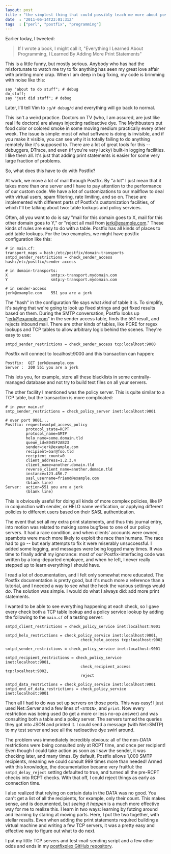 ```yaml
---
layout: post
title : "the simplest thing that could possibly teach me more about postfix"
date  : "2011-06-14T23:01:31Z"
tags  : ["perl", "postfix", "programming"]
---
```

Earlier today, I tweeted:

> If I wrote a book, I might call it, "Everything I Learned About Programming,
> I Learned By Adding More Print Statements"

This is a little funny, but mostly serious.  Anybody who has had the
misfortunate to watch me try to fix anything has seen my great love affair with
printing more crap.  When I am deep in bug fixing, my code is brimming with
noise like this:

    say "about to do stuff"; # debug
    do_stuff;
    say "just did stuff"; # debug

Later, I'll tell Vim to `:g/# debug/d` and everything will go back to normal.

This isn't a weird practice.  Doctors on TV (who, I am assured, are just like
real life doctors) are always injecting radioactive dye.  The Mythbusters put
food color or colored smoke in some moving medium practically every other week.
The issue is simple:  most of what software is doing is invisible, and if you
make it visible, you can see why it is totally failing to do anything remotely
like it's supposed to.  There are a lot of great tools for this -- debuggers,
DTrace, and even (if you're very lucky) built-in logging facilities.  I like
them all.  It's just that adding print statements is easier for some very large
fraction of problems.

So, what does this have to do with Postfix?

At work, we move a lot of mail through Postfix.  By "a lot" I just mean that it
takes more than one server and I have to pay attention to the performance of
our custom code.  We have a lot of customizations to our mailflow to deal with
virtual users, spam filtering, rate limiting, and so on.  These are implemented
with different parts of Postfix's customization facilities, of which I'll be
talking about two: table lookups and policy services.

Often, all you want to do is say "mail for this domain goes to X, mail for this
other domain goes to Y," or "reject all mail from jerk@example.com."  These
kinds of rules are easy to do with a table.  Postfix has all kinds of places to
add table lookups.  For the two examples, we might have postfix configuration
like this:

    # in main.cf:
    transport_maps = hash:/etc/postfix/domain-transports
    smtpd_sender_restrictions = check_sender_access hash:/etc/postfix/sender-access

    # in domain-transports:
    X                   smtp:x-transport.mydomain.com
    Y                   smtp:y-transport.mydomain.com

    # in sender-access
    jerk@example.com    551 you are a jerk

The "hash" in the configuration file says what *kind* of table it is.  To
simplify, it's saying that we're going to look up fixed strings and get fixed
results based on them.  During the SMTP conversation, Postfix looks up
"jerk@example.com" in the sender access table, finds the 551 result, and
rejects inbound mail.  There are other kinds of tables, like PCRE for regex
lookups and TCP tables to allow arbitrary logic behind the scenes.  They're
easy to use:

    smtpd_sender_restrictions = check_sender_access tcp:localhost:9000

Postfix will connect to localhost:9000 and this transaction can happen:

    Postfix:  GET jerk@example.com
    Server :  200 551 you are a jerk

This lets you, for example, store all these blacklists in some
centrally-managed database and not try to build text files on all your servers.

The other facility I mentioned was the policy server.  This is quite similar to
a TCP table, but the transaction is more complicated:

    # in your main.cf
    smtp_sender_restrictions = check_policy_server inet:localhost:9001

    # over port 9001...
    Postfix: request=smtpd_access_policy
             protocol_state=RCPT
             protocol_name=SMTP
             helo_name=some.domain.tld
             queue_id=8045F2AB23
             sender=jerk@example.com
             recipient=bar@foo.tld
             recipient_count=0
             client_address=1.2.3.4
             client_name=another.domain.tld
             reverse_client_name=another.domain.tld
             instance=123.456.7
             sasl_username=friend@example.com
             (blank line)
    Server:  action=551 you are a jerk
             (blank line)

This is obviously useful for doing all kinds of more complex policies, like IP
in conjunction with sender, or HELO name verification, or applying different
policies to different users based on their SASL authentication.

The event that set all my extra print statements, and thus this journal
entry, into motion was related to making some bugfixes to one of our policy
servers.  It had a race condition, and when clients' accounts were owned,
spambots were much more likely to exploit the race than humans.  The race had
to go -- but early attempts to fix it were miserably unsuccessful.  I added
some logging, and messages were being logged many times.  It was time to
finally admit my ignorance:  most of our Postfix-interfacing code was written
by a long-departed employee, and when he left, I never really stepped up to
learn everything I should have.

I read a lot of documentation, and I felt only somewhat more educated.  The
Postfix documentation is pretty good, but it's much more a reference than a
tutorial, and I needed a way to see what the heck the various settings would
*do*.  The solution was simple.  I would do what I always did:  add more print
statements.

I wanted to be able to see everything happening at each check, so I gave every
check both a TCP table lookup and a policy service lookup by adding the
following to the `main.cf` of a testing server:

    smtpd_client_restrictions = check_policy_service inet:localhost:9001

    smtpd_helo_restrictions = check_policy_service inet:localhost:9001,
                                     check_helo_access tcp:localhost:9002

    smtpd_sender_restrictions = check_policy_service inet:localhost:9001

    smtpd_recipient_restrictions = check_policy_service inet:localhost:9001,
                                     check_recipient_access tcp:localhost:9002,
                                     reject

    smtpd_data_restrictions = check_policy_service inet:localhost:9001
    smtpd_end_of_data_restrictions = check_policy_service inet:localhost:9001

Then all I had to do was set up servers on those ports.  This was easy!  I just
used Net::Server and a few lines of `<STDIN>`, and `print`.  Now every
restriction was being used (to get a more or less no-op answer) and was
consulting both a table and a policy server.  The servers turned the queries
they got into JSON and printed it.  I could send a message (with Net::SMTP) to
my test server and see all the radioactive dye swirl around.

The problem was immediately incredibly obvious:  all of the non-DATA
restrictions were being consulted only at RCPT time, and once per recipient!
Even though I could take action as soon as I saw the sender, it was checking
later, and many times.  By default, Postfix allows 1,000 SMTP recipients,
meaning we could consult 999 times more than needed!  Armed with this
knowledge, the documentation became very fruitful: the `smtpd_delay_reject`
setting defaulted to true, and turned all the pre-RCPT checks into RCPT checks.
With that off, I could reject things as early as connection time.

I also realized that relying on certain data in the DATA was no good.  You
can't get a list of all the recipients, for example, only their count.  This
makes sense, and is documented, but *seeing it happen* is a much more effective
way for me to realize this.  I learn in two ways:  learning by futzing around
and learning by staring at moving parts.  Here, I put the two together, with
stellar results.  Even when adding the print statements required building a
virtual machine and writing a few TCP servers, it was a pretty easy and
effective way to figure out what to do next.

I put my little TCP servers and test-mail-sending script and a few other odds
and ends in my [postfixplex GitHub
repository](https://github.com/rjbs/postfixplex).

